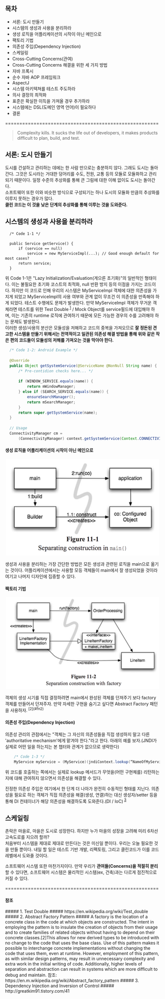## 목차 ##
- 서론: 도시 만들기
- 시스템의 생성과 사용을 분리하라
 - 생성 로직을 어플리케이션의 시작이 아닌 메인으로
 - 팩토리 기법
 - 의존성 주입(Dependency Injection)
- 스케일링
 - Cross-Cutting Concerns(관여)
- Cross-Cutting Concerns 해결을 위한 세 가지 방법
 - 자바 프록시
 - 순수 자바 AOP 프레임워크
 - AspectJ
- 시스템 아키텍쳐를 테스트 주도하라
- 의사 결정의 최적화
- 표준은 확실한 이득을 가져올 경우 추가하라
- 시스템에는 DSL(도메인 영역 언어)이 필요하다
- 결론

======================================================

> Complexity kills. It sucks the life out of developers, it makes products difficult to plan, build, and test.

## 서론: 도시 만들기 ##
 도시를 건설하고 관리하는 데에는 한 사람 만으로는 충분하지 않다. 그래도 도시는 돌아간다. 그것은 도시라는 거대한 덩어리를
수도, 전원, 교통 등의 모듈로 모듈화하고 관리되기 때문이다. 일정 수준의 추상화를 통해 큰 그림에 대한 이해 없이도 도시는
돌아간다.  
 소프트웨어 또한 이와 비슷한 방식으로 구성되기는 하나 도시의 모듈화 만큼의 추상화를 이루지 못하는 경우가 많다.  
 **클린 코드는 이 것을 낮은 단계의 추상화를 통해 이루는 것을 도와준다.**

## 시스템의 생성과 사용을 분리하라 ##
```
  /* Code 1-1 */
  
  public Service getService() {
      if (service == null)
          service = new MyServiceImpl(...); // Good enough default for most cases?
      return service;
  }
```

위 Code 1-1은 "Lazy Initialization/Evaluation(게으른 초기화)"의 일반적인 형태이다. 이는 불필요한 초기화 코스트의 최적화,
null 반환 방지 등의 이점을 가지는 코드이다.
하지만 이 코드로 인해 우리의 시스템은 MyServiceImpl 객체에 대한 의존성을 가지게 되었고 MyServiceImpl의 사용 여부와 관계 없이
무조건 이 의존성을 만족해야 하게 되었다.
테스트 수행에도 문제가 발생한다. 만약 MyServiceImpl 객체가 무거운 객체라면 테스트를 위한 Test Double<sup> [1](#fn1)</sup> / Mock Object를
service필드에 대입해야 하며, 이는 기존의 runtime 로직에 관여하기 때문에 모든 가능한 경우의 수를 고려해야 하는 문제도
발생한다.  
이러한 생성/사용의 분산은 모듈성을 저해하고 코드의 중복을 가져오므로
**잘 정돈된 견고한 시스템을 만들기 위해서는 전역적이고 일관된 의존성 해결 방법을 통해 위와 같은 작은 편의 코드들이 모듈성의 저해를 가져오는 것을 막아야 한다.**

```java
  /* Code 1-2: Android Example */

  @Override
  public Object getSystemService(@ServiceName @NonNull String name) {
      /* Pre-contidion checks here... */

      if (WINDOW_SERVICE.equals(name)) {
          return mWindowManager;
      } else if (SEARCH_SERVICE.equals(name)) {
          ensureSearchManager();
          return mSearchManager;
      }
      return super.getSystemService(name);
  }
  
  // Usage
  ConnectivityManager cm =
      (ConnectivityManager) context.getSystemService(Context.CONNECTIVITY_SERVICE);
```

#### 생성 로직을 어플리케이션의 시작이 아닌 메인으로 ####
<p align="center"><img src="/images/figure 11-1.png" width="500" /></p>
생성과 사용을 분리하는 가장 간단한 방법은 모든 생성과 관련된 로직을 main으로 옮기는 것이다.  
어플리케이션에서는 사용할 모등 객체들이 main에서 잘 생성되었을 것이라 여기고 나머지 디자인에 집중할 수 있다.

#### 팩토리 기법 ####
<p align="center"><img src="/images/figure 11-2.png" width="500" /></p>
객체의 생성 시기를 직접 결정하려면 main에서 완성된 객체를 던져주기 보다 factory 객체를 만들어서 던져주자.
만약 자세한 구현을 숨기고 싶다면 Abstract Factory 패턴을 사용하자.<sup> [2](#fn2)</sup>

#### 의존성 주입(Dependency Injection) ####
의존성 관리의 관점에서는 "객체는 그 자신의 의존성들을 직접 생성하지 말고 다른 'authoritative mechanism'에게 맡겨야 한다."라고 한다. 아래의 예를 보자.(JNDI가 실제로 어떤 일을 하는지는 본 챕터와 관계가 없으므로 생략한다)
```java
    /* Code 1-3 */
    MyService myService = (MyService)(jndiContext.lookup(“NameOfMyService”));
```
위 코드를 호출하는 쪽에서는 실제로 lookup 메서드가 무엇을(어떤 구현체를) 리턴하는지에 대해 관여하지 않으면서 의존성을 해결할 수 있다.

진정한 의존성 주입은 여기에서 한 단계 더 나아가 완전히 수동적인 형태를 지닌다. 의존성을 필요로 하는 객체가 직접 의존성을 해결(생성, 연결)하는 대신 생성자/setter 등을 통해 DI 컨테이너가 해당 의존성을 해결하도록 도와준다.(DI / IoC)<sup> [3](#fn3)</sup>

## 스케일링 ##
촌락은 마을로, 마을은 도시로 성장한다. 하지만 누가 마을의 성장을 고려해 미리 6차선 고속도로를 지으려 할까?  
처음부터 시스템을 제대로 제대로 만든다는 것은 미신일 뿐이다. 우리는 오늘 필요한 것을 만들 뿐이다. 내일 할 일은 테스트 기반 개발, 리펙토링, 그리고 클린코드가 이를 코드 레벨에서 도와줄 것이다.

소프트웨어 시스템 또한 마찬가지이다. 만약 우리가 **관여들(Concerns)을 적절히 분리**할 수 있다면, 소프트웨어 시스템은 물리적인 시스템(ex, 건축)과는 다르게 점진적으로 커질 수 있다. 

======================================================

#### 참조 ####
<a name="fn1">
##### 1. Test Double #####
</a>
https://en.wikipedia.org/wiki/Test_double

<a name="fn2">
##### 2. Abstract Factory Pattern #####
</a>
A factory is the location of a concrete class in the code at which objects are constructed. The intent in employing the pattern is to insulate the creation of objects from their usage and to create families of related objects without having to depend on their concrete classes.[2]This allows for new derived types to be introduced with no change to the code that uses the base class.
Use of this pattern makes it possible to interchange concrete implementations without changing the code that uses them, even at runtime. However, employment of this pattern, as with similar design patterns, may result in unnecessary complexity and extra work in the initial writing of code. Additionally, higher levels of separation and abstraction can result in systems which are more difficult to debug and maintain.  
참조: https://en.m.wikipedia.org/wiki/Abstract_factory_pattern

<a name="fn3">
##### 3. Dependency Injection and Inversion of Control #####
</a>
http://greatkim91.tistory.com/41 

